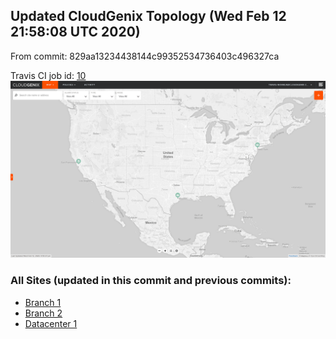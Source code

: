 ## Updated CloudGenix Topology (Wed Feb 12 21:58:08 UTC 2020)

From commit: 829aa13234438144c99352534736403c496327ca 

Travis CI job id: [10](https://travis-ci.com/CloudGenix/network-as-code/builds/148660383)
<img alt="Map Image" src="map.png?raw=1" width="1110">

### All Sites (updated in this commit and previous commits):

<ul>
<li><A href="Branch 1/README.md">Branch 1</A>
<li><A href="Branch 2/README.md">Branch 2</A>
<li><A href="Datacenter 1/README.md">Datacenter 1</A>

